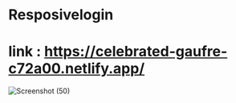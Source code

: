 # Resposivelogin

# link : https://celebrated-gaufre-c72a00.netlify.app/

![Screenshot (50)](https://github.com/dhruvkk001/Resposivelogin/assets/77435632/ba6a26cf-18f6-452a-a6b4-d64d5666e9c3)
